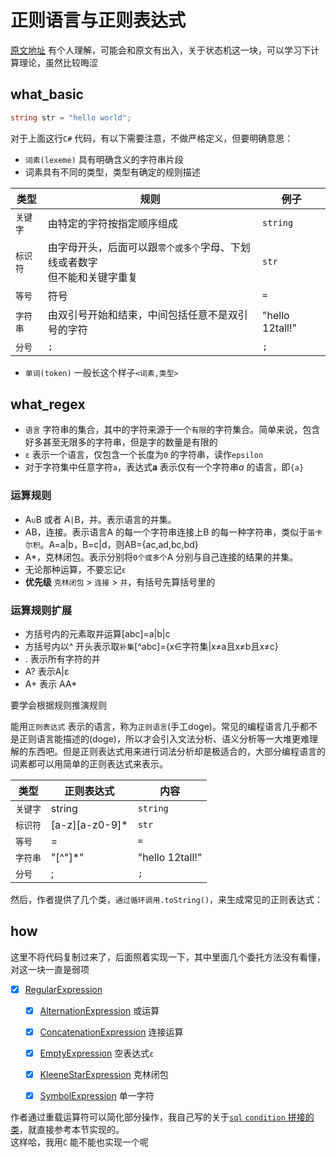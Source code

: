 # 正则语言与正则表达式  

[原文地址](https://www.cnblogs.com/Ninputer/archive/2011/06/08/2075714.html) 有个人理解，可能会和原文有出入，关于状态机这一块，可以学习下计算理论，虽然比较晦涩  

## what_basic  

```csharp
string str = "hello world";
```  

对于上面这行`C#` 代码，有以下需要注意，不做严格定义，但要明确意思：  

- `词素(lexeme)` 具有明确含义的字符串片段  
- 词素具有不同的类型，类型有确定的规则描述  

类型|规则|例子
---|---|---
`关键字`|由特定的字符按指定顺序组成|`string`
`标识符`|由字母开头，后面可以跟`零个或多个`字母、下划线或者数字 <br/> 但不能和关键字重复|`str`
`等号`|符号|`=`
`字符串`|由双引号开始和结束，中间包括任意不是双引号的字符|"hello 12tall!"
`分号`|`;`|`;`

- `单词(token)` 一般长这个样子`<词素,类型>`  

## what_regex  

- `语言` 字符串的集合，其中的字符来源于一个`有限`的字符集合。简单来说，包含好多甚至无限多的字符串，但是字的数量是有限的  
- `ε` 表示一个语言，仅包含一个长度为`0` 的字符串，读作`epsilon`  
- 对于字符集中任意字符`a`，表达式**a** 表示仅有一个字符串*a* 的语言，即`{a}`

### 运算规则  

- A`∪`B 或者 A`|`B，并。表示语言的并集。  
- AB，连接。表示语言A 的每一个字符串连接上B 的每一种字符串，类似于`笛卡尔积`。A=a|b，B=c|d，则AB={ac,ad,bc,bd}  
- A*，克林闭包。表示分别将`0个或多个`A 分别与自己连接的结果的并集。  
- 无论那种运算，不要忘记`ε`  
- **优先级** `克林闭包` > `连接` > `并`，有括号先算括号里的  

### 运算规则扩展  

- 方括号内的元素取并运算[abc]=a|b|c  
- 方括号内以^ 开头表示取`补集`[^abc]={x∈字符集|x≠a且x≠b且x≠c}  
- . 表示所有字符的并  
- A? 表示A|ε  
- A+ 表示 AA*  

要学会根据规则推演规则  

能用`正则表达式` 表示的语言，称为`正则语言`(手工doge)。常见的编程语言几乎都不是正则语言能描述的(doge)，所以才会引入文法分析、语义分析等一大堆更难理解的东西吧。但是正则表达式用来进行词法分析却是极适合的，大部分编程语言的词素都可以用简单的正则表达式来表示。  

类型|正则表达式|内容
---|---|---
`关键字`|string|`string`
`标识符`|[a-z][a-z0-9]*|`str`
`等号`|=|`=`
`字符串`|"[^"]*"|"hello 12tall!"
`分号`|;|`;`  

然后，作者提供了几个类，`通过循环调用.toString()`，来生成常见的正则表达式：  

## how  

这里不将代码复制过来了，后面照着实现一下，其中里面几个委托方法没有看懂，对这一块一直是弱项  

- [x] [RegularExpression](https://github.com/Ninputer/VBF/blob/master/src/Compilers/Compilers.Scanners/RegularExpression.cs)  
    - [x] [AlternationExpression](https://github.com/Ninputer/VBF/blob/master/src/Compilers/Compilers.Scanners/AlternationExpression.cs) 或运算  
    - [x] [ConcatenationExpression](https://github.com/Ninputer/VBF/blob/master/src/Compilers/Compilers.Scanners/ConcatenationExpression.cs) 连接运算  
    - [x] [EmptyExpression](https://github.com/Ninputer/VBF/blob/master/src/Compilers/Compilers.Scanners/EmptyExpression.cs) 空表达式`ε`  
    - [x] [KleeneStarExpression](https://github.com/Ninputer/VBF/blob/master/src/Compilers/Compilers.Scanners/KleeneStarExpression.cs) 克林闭包  
    - [x] [SymbolExpression](https://github.com/Ninputer/VBF/blob/master/src/Compilers/Compilers.Scanners/SymbolExpression.cs) 单一字符  


作者通过重载运算符可以简化部分操作，我自己写的关于[`sql` `condition` 拼接的类](https://github.com/12Tall/Fo)，就直接参考本节实现的。  
这样哈，我用`C` 能不能也实现一个呢  
